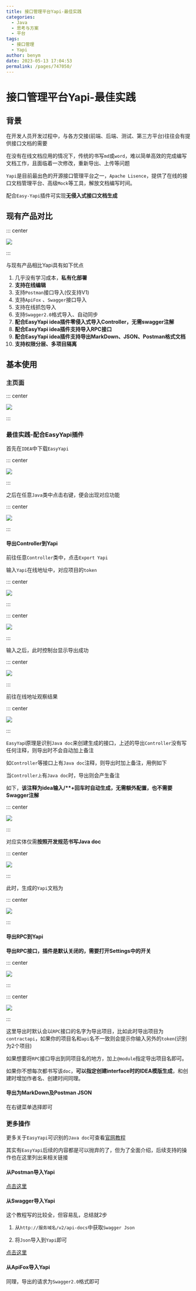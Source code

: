 ```yaml
---
title: 接口管理平台Yapi-最佳实践
categories: 
  - Java
  - 思考与方案
  - 平台
tags: 
  - 接口管理
  - Yapi
author: benym
date: 2023-05-13 17:04:53
permalink: /pages/747050/
---
```


# 接口管理平台Yapi-最佳实践

## 背景
在开发人员开发过程中，与各方交接(前端、后端、测试、第三方平台)往往会有提供接口文档的需要

在没有在线文档应用的情况下，传统的书写`md`或`word`，难以简单高效的完成编写文档工作，且面临着一次修改，重新导出、上传等问题

`Yapi`是目前最出色的开源接口管理平台之一，`Apache Lisence`，提供了在线的接口文档管理平台、高级`Mock`等工具，解放文档编写时间。

配合`Easy-Yapi`插件可实现**无侵入式接口文档生成**

## 现有产品对比

::: center

![](https://img.benym.cn/yapi/yapi-back.png)

:::

与现有产品相比Yapi具有如下优点

1. 几乎没有学习成本，**私有化部署**
2. **支持在线编辑**
3. 支持`Postman`接口导入(仅支持V1)
4. 支持`ApiFox` 、`Swagger`接口导入
5. 支持在线抓包导入
6. 支持`Swagger2.0`格式导入、自动同步
7. **配合EasyYapi idea插件零侵入式导入Controller，无需swagger注解**
8. **配合EasyYapi idea插件支持导入RPC接口**
9. **配合EasyYapi idea插件支持导出MarkDown、JSON、Postman格式文档**
10. **支持权限分层、多项目隔离**

## 基本使用

### 主页面

::: center

![](https://img.benym.cn/yapi/yapi-1.png)

:::

### 最佳实践-配合EasyYapi插件

首先在`IDEA`中下载`EasyYapi`

::: center

![](https://img.benym.cn/yapi/yapi-2.png)

:::

之后在任意`Java`类中点击右键，便会出现对应功能

::: center

![](https://img.benym.cn/yapi/yapi-3.png)

:::

#### 导出Controller到Yapi

前往任意`Controller`类中，点击`Export Yapi`

输入`Yapi`在线地址中，对应项目的`token`

::: center

![](https://img.benym.cn/yapi/yapi-4.png)

:::

::: center

![](https://img.benym.cn/yapi/yapi-5.png)

:::

输入之后，此时控制台显示导出成功

::: center

![](https://img.benym.cn/yapi/yapi-6.png)

:::

前往在线地址观察结果

::: center

![](https://img.benym.cn/yapi/yapi-7.png)

:::

`EasyYap`i原理是识别`Java doc`来创建生成的接口，上述的导出`Controller`没有写任何注释，则导出时不会自动加上备注

如`Controller`等接口上有`Java doc`注释，则导出时加上备注，用例如下

当`Controller上`有`Java doc`时，导出则会产生备注

如下，**该注释为idea输入/\**+回车时自动生成，无需额外配置，也不需要Swagger注解**

::: center

![](https://img.benym.cn/yapi/yapi-8.png)

:::

对应实体仅需**按照开发规范书写Java doc**

::: center

![](https://img.benym.cn/yapi/yapi-9.png)

:::

此时，生成的`Yapi`文档为

::: center

![](https://img.benym.cn/yapi/yapi-10.png)

:::

#### 导出RPC到Yapi

**导出RPC接口，插件是默认关闭的，需要打开Settings中的开关**

::: center

![](https://img.benym.cn/yapi/yapi-11.png)

:::

::: center

![](https://img.benym.cn/yapi/yapi-12.png)

:::

这里导出时默认会以`RPC`接口的名字为导出项目，比如此时导出项目为`contractapi`，如果你的项目名和`api`名不一致则会提示你输入另外的`token`(识别为2个项目)

如果想要将`RPC`接口导出到同项目名的地方，加上`@module`指定导出项目名即可。

如果你不想每次都书写该`doc`，**可以指定创建interface时的IDEA模版生成**，和创建时增加作者名、创建时间同理。

#### 导出为MarkDown及Postman JSON

在右键菜单选择即可

### 更多操作

更多关于`EasyYapi`可识别的`Java doc`可查看[官网教程](http://easyyapi.com/documents/index.html)

其实有`EasyYapi`后续的内容都是可以抛弃的了，但为了全面介绍，后续支持的操作也在这里列出来相关链接

#### 从Postman导入Yapi

[点击这里](https://blog.csdn.net/qq_42374233/article/details/111307663)

#### 从Swagger导入Yapi

这个教程写的比较全，但容易乱，总结就2步

1. 从`http://服务域名/v2/api-docs`中获取`Swagger Json`

2. 将`Json`导入到`Yapi`即可

[点击这里](https://cloud.tencent.com/developer/article/1618493)

#### 从ApiFox导入Yapi

同理，导出的请求为`Swagger2.0`格式即可

